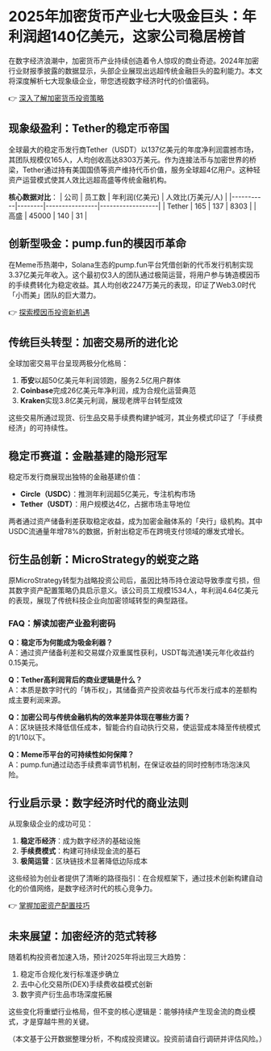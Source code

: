 # 2025年加密货币产业七大吸金巨头：年利润超140亿美元，这家公司稳居榜首

<article>

在数字经济浪潮中，加密货币产业持续创造着令人惊叹的商业奇迹。2024年加密行业财报季披露的数据显示，头部企业展现出远超传统金融巨头的盈利能力。本文将深度解析七大现象级企业，带您透视数字经济时代的价值密码。

👉 [深入了解加密货币投资策略](https://bit.ly/okx_welcome)

## 现象级盈利：Tether的稳定币帝国

全球最大的稳定币发行商Tether（USDT）以137亿美元的年度净利润震撼市场，其团队规模仅165人，人均创收高达8303万美元。作为连接法币与加密世界的桥梁，Tether通过持有美国国债等资产维持代币价值，服务全球超4亿用户。这种轻资产运营模式使其人效比远超高盛等传统金融机构。

**核心数据对比**：
| 公司      | 员工数 | 年利润(亿美元) | 人效比(万美元/人) |
|-----------|--------|----------------|------------------|
| Tether    | 165    | 137            | 8303             |
| 高盛      | 45000  | 140            | 31               |

## 创新型吸金：pump.fun的模因币革命

在Meme币热潮中，Solana生态的pump.fun平台凭借创新的代币发行机制实现3.37亿美元年收入。这个最初仅3人的团队通过极简运营，将用户参与铸造模因币的手续费转化为稳定收益。其人均创收2247万美元的表现，印证了Web3.0时代「小而美」团队的巨大潜力。

👉 [探索模因币投资新机遇](https://bit.ly/okx_welcome)

## 传统巨头转型：加密交易所的进化论

全球加密交易平台呈现两极分化格局：
1. **币安**以超50亿美元年利润领跑，服务2.5亿用户群体
2. **Coinbase**完成26亿美元年净利润，成为合规化运营典范
3. **Kraken**实现3.8亿美元利润，展现老牌平台转型成效

这些交易所通过现货、衍生品交易手续费构建护城河，其业务模式印证了「手续费经济」的可持续性。

## 稳定币赛道：金融基建的隐形冠军

稳定币发行商展现出独特的金融基建价值：
- **Circle（USDC）**：推测年利润超5亿美元，专注机构市场
- **Tether（USDT）**：用户规模达4亿，占据市场主导地位

两者通过资产储备利差获取稳定收益，成为加密金融体系的「央行」级机构。其中USDC流通量年增78%的数据，折射出稳定币在跨境支付领域的爆发式增长。

## 衍生品创新：MicroStrategy的蜕变之路

原MicroStrategy转型为战略投资公司后，虽因比特币持仓波动导致季度亏损，但其数字资产配置策略仍具启示意义。该公司员工规模1534人，年利润4.64亿美元的表现，展现了传统科技企业向加密领域转型的典型路径。

### FAQ：解读加密产业盈利密码

**Q：稳定币为何能成为吸金利器？**  
A：通过资产储备利差和交易媒介双重属性获利，USDT每流通1美元年化收益约0.15美元。

**Q：Tether高利润背后的商业逻辑是什么？**  
A：本质是数字时代的「铸币权」，其储备资产投资收益与代币发行成本的差额构成主要利润来源。

**Q：加密公司与传统金融机构的效率差异体现在哪些方面？**  
A：区块链技术降低信任成本，智能合约自动执行交易，使运营成本降至传统模式的1/10以下。

**Q：Meme币平台的可持续性如何保障？**  
A：pump.fun通过动态手续费率调节机制，在保证收益的同时控制市场泡沫风险。

## 行业启示录：数字经济时代的商业法则

从现象级企业的成功可见：
1. **稳定币经济**：成为数字经济的基础设施
2. **手续费模式**：构建可持续现金流的基石
3. **极简运营**：区块链技术显著降低边际成本

这些经验为创业者提供了清晰的路径指引：在合规框架下，通过技术创新构建自动化的价值网络，是数字经济时代的核心竞争力。

👉 [掌握加密资产配置技巧](https://bit.ly/okx_welcome)

## 未来展望：加密经济的范式转移

随着机构投资者加速入场，预计2025年将出现三大趋势：
1. 稳定币合规化发行标准逐步确立
2. 去中心化交易所(DEX)手续费收益模式创新
3. 数字资产衍生品市场深度拓展

这些变化将重塑行业格局，但不变的核心逻辑是：能够持续产生现金流的商业模式，才是穿越牛熊的关键。

（本文基于公开数据整理分析，不构成投资建议。投资前请自行调研并评估风险。）  